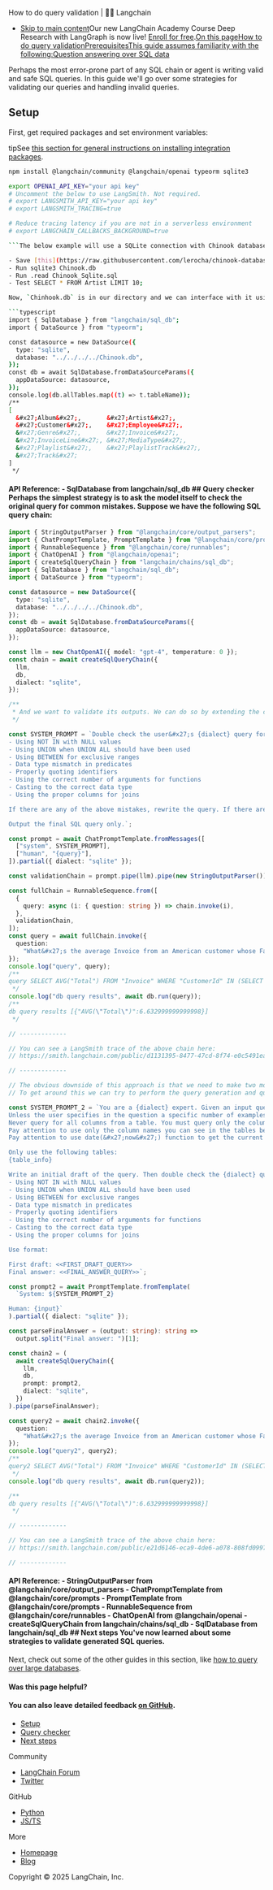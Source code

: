 How to do query validation | 🦜️🔗 Langchain
- [Skip to main content](#__docusaurus_skipToContent_fallback)Our new LangChain Academy Course Deep Research with LangGraph is now live! [Enroll for free](https://academy.langchain.com/courses/deep-research-with-langgraph/?utm_medium=internal&utm_source=docs&utm_campaign=q3-2025_deep-research-course_co).[On this pageHow to do query validationPrerequisitesThis guide assumes familiarity with the following:Question answering over SQL data](/docs/tutorials/sql_qa)

Perhaps the most error-prone part of any SQL chain or agent is writing valid and safe SQL queries. In this guide we&#x27;ll go over some strategies for validating our queries and handling invalid queries.

## Setup[​](#setup)

First, get required packages and set environment variables:

tipSee [this section for general instructions on installing integration packages](/docs/how_to/installation#installing-integration-packages).

```bash
npm install @langchain/community @langchain/openai typeorm sqlite3

```

```bash
export OPENAI_API_KEY="your api key"
# Uncomment the below to use LangSmith. Not required.
# export LANGSMITH_API_KEY="your api key"
# export LANGSMITH_TRACING=true

# Reduce tracing latency if you are not in a serverless environment
# export LANGCHAIN_CALLBACKS_BACKGROUND=true

```The below example will use a SQLite connection with Chinook database. Follow these [installation steps](https://database.guide/2-sample-databases-sqlite/) to create `Chinook.db` in the same directory as this notebook:

- Save [this](https://raw.githubusercontent.com/lerocha/chinook-database/master/ChinookDatabase/DataSources/Chinook_Sqlite.sql) file as Chinook_Sqlite.sql
- Run sqlite3 Chinook.db
- Run .read Chinook_Sqlite.sql
- Test SELECT * FROM Artist LIMIT 10;

Now, `Chinhook.db` is in our directory and we can interface with it using the Typeorm-driven `SqlDatabase` class:

```typescript
import { SqlDatabase } from "langchain/sql_db";
import { DataSource } from "typeorm";

const datasource = new DataSource({
  type: "sqlite",
  database: "../../../../Chinook.db",
});
const db = await SqlDatabase.fromDataSourceParams({
  appDataSource: datasource,
});
console.log(db.allTables.map((t) => t.tableName));
/**
[
  &#x27;Album&#x27;,       &#x27;Artist&#x27;,
  &#x27;Customer&#x27;,    &#x27;Employee&#x27;,
  &#x27;Genre&#x27;,       &#x27;Invoice&#x27;,
  &#x27;InvoiceLine&#x27;, &#x27;MediaType&#x27;,
  &#x27;Playlist&#x27;,    &#x27;PlaylistTrack&#x27;,
  &#x27;Track&#x27;
]
 */

```

#### API Reference: - SqlDatabase from langchain/sql_db ## Query checker[​](#query-checker) Perhaps the simplest strategy is to ask the model itself to check the original query for common mistakes. Suppose we have the following SQL query chain:

```typescript
import { StringOutputParser } from "@langchain/core/output_parsers";
import { ChatPromptTemplate, PromptTemplate } from "@langchain/core/prompts";
import { RunnableSequence } from "@langchain/core/runnables";
import { ChatOpenAI } from "@langchain/openai";
import { createSqlQueryChain } from "langchain/chains/sql_db";
import { SqlDatabase } from "langchain/sql_db";
import { DataSource } from "typeorm";

const datasource = new DataSource({
  type: "sqlite",
  database: "../../../../Chinook.db",
});
const db = await SqlDatabase.fromDataSourceParams({
  appDataSource: datasource,
});

const llm = new ChatOpenAI({ model: "gpt-4", temperature: 0 });
const chain = await createSqlQueryChain({
  llm,
  db,
  dialect: "sqlite",
});

/**
 * And we want to validate its outputs. We can do so by extending the chain with a second prompt and model call:
 */

const SYSTEM_PROMPT = `Double check the user&#x27;s {dialect} query for common mistakes, including:
- Using NOT IN with NULL values
- Using UNION when UNION ALL should have been used
- Using BETWEEN for exclusive ranges
- Data type mismatch in predicates
- Properly quoting identifiers
- Using the correct number of arguments for functions
- Casting to the correct data type
- Using the proper columns for joins

If there are any of the above mistakes, rewrite the query. If there are no mistakes, just reproduce the original query.

Output the final SQL query only.`;

const prompt = await ChatPromptTemplate.fromMessages([
  ["system", SYSTEM_PROMPT],
  ["human", "{query}"],
]).partial({ dialect: "sqlite" });

const validationChain = prompt.pipe(llm).pipe(new StringOutputParser());

const fullChain = RunnableSequence.from([
  {
    query: async (i: { question: string }) => chain.invoke(i),
  },
  validationChain,
]);
const query = await fullChain.invoke({
  question:
    "What&#x27;s the average Invoice from an American customer whose Fax is missing since 2003 but before 2010",
});
console.log("query", query);
/**
query SELECT AVG("Total") FROM "Invoice" WHERE "CustomerId" IN (SELECT "CustomerId" FROM "Customer" WHERE "Country" = &#x27;USA&#x27; AND "Fax" IS NULL) AND "InvoiceDate" BETWEEN &#x27;2003-01-01 00:00:00&#x27; AND &#x27;2009-12-31 23:59:59&#x27;
 */
console.log("db query results", await db.run(query));
/**
db query results [{"AVG(\"Total\")":6.632999999999998}]
 */

// -------------

// You can see a LangSmith trace of the above chain here:
// https://smith.langchain.com/public/d1131395-8477-47cd-8f74-e0c5491ea956/r

// -------------

// The obvious downside of this approach is that we need to make two model calls instead of one to generate our query.
// To get around this we can try to perform the query generation and query check in a single model invocation:

const SYSTEM_PROMPT_2 = `You are a {dialect} expert. Given an input question, create a syntactically correct {dialect} query to run.
Unless the user specifies in the question a specific number of examples to obtain, query for at most {top_k} results using the LIMIT clause as per {dialect}. You can order the results to return the most informative data in the database.
Never query for all columns from a table. You must query only the columns that are needed to answer the question. Wrap each column name in double quotes (") to denote them as delimited identifiers.
Pay attention to use only the column names you can see in the tables below. Be careful to not query for columns that do not exist. Also, pay attention to which column is in which table.
Pay attention to use date(&#x27;now&#x27;) function to get the current date, if the question involves "today".

Only use the following tables:
{table_info}

Write an initial draft of the query. Then double check the {dialect} query for common mistakes, including:
- Using NOT IN with NULL values
- Using UNION when UNION ALL should have been used
- Using BETWEEN for exclusive ranges
- Data type mismatch in predicates
- Properly quoting identifiers
- Using the correct number of arguments for functions
- Casting to the correct data type
- Using the proper columns for joins

Use format:

First draft: <<FIRST_DRAFT_QUERY>>
Final answer: <<FINAL_ANSWER_QUERY>>`;

const prompt2 = await PromptTemplate.fromTemplate(
  `System: ${SYSTEM_PROMPT_2}

Human: {input}`
).partial({ dialect: "sqlite" });

const parseFinalAnswer = (output: string): string =>
  output.split("Final answer: ")[1];

const chain2 = (
  await createSqlQueryChain({
    llm,
    db,
    prompt: prompt2,
    dialect: "sqlite",
  })
).pipe(parseFinalAnswer);

const query2 = await chain2.invoke({
  question:
    "What&#x27;s the average Invoice from an American customer whose Fax is missing since 2003 but before 2010",
});
console.log("query2", query2);
/**
query2 SELECT AVG("Total") FROM "Invoice" WHERE "CustomerId" IN (SELECT "CustomerId" FROM "Customer" WHERE "Country" = &#x27;USA&#x27; AND "Fax" IS NULL) AND date("InvoiceDate") BETWEEN date(&#x27;2003-01-01&#x27;) AND date(&#x27;2009-12-31&#x27;) LIMIT 5
 */
console.log("db query results", await db.run(query2));

/**
db query results [{"AVG(\"Total\")":6.632999999999998}]
 */

// -------------

// You can see a LangSmith trace of the above chain here:
// https://smith.langchain.com/public/e21d6146-eca9-4de6-a078-808fd09979ea/r

// -------------

```

#### API Reference: - StringOutputParser from @langchain/core/output_parsers - ChatPromptTemplate from @langchain/core/prompts - PromptTemplate from @langchain/core/prompts - RunnableSequence from @langchain/core/runnables - ChatOpenAI from @langchain/openai - createSqlQueryChain from langchain/chains/sql_db - SqlDatabase from langchain/sql_db ## Next steps[​](#next-steps) You&#x27;ve now learned about some strategies to validate generated SQL queries.

Next, check out some of the other guides in this section, like [how to query over large databases](/docs/how_to/sql_large_db).

#### Was this page helpful?



#### You can also leave detailed feedback [on GitHub](https://github.com/langchain-ai/langchainjs/issues/new?assignees=&labels=03+-+Documentation&projects=&template=documentation.yml&title=DOC%3A+%3CPlease+write+a+comprehensive+title+after+the+%27DOC%3A+%27+prefix%3E).

- [Setup](#setup)
- [Query checker](#query-checker)
- [Next steps](#next-steps)

Community

- [LangChain Forum](https://forum.langchain.com/)
- [Twitter](https://twitter.com/LangChainAI)

GitHub

- [Python](https://github.com/langchain-ai/langchain)
- [JS/TS](https://github.com/langchain-ai/langchainjs)

More

- [Homepage](https://langchain.com)
- [Blog](https://blog.langchain.dev)

Copyright © 2025 LangChain, Inc.